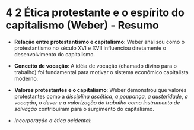 # 4 2 Ética protestante e o espírito do capitalismo (Weber) - Resumo

- **Relação entre protestantismo e capitalismo**: Weber analisou como o protestantismo no século XVI e XVII influenciou diretamente o desenvolvimento do capitalismo.

- **Conceito de vocação**: A idéia de vocação (chamado divino para o trabalho) foi fundamental para motivar o sistema econômico capitalista moderno.
  
- **Valores protestantes e o capitalismo**: Weber demonstrou que valores protestantes como a *disciplina ascética*, *a poupança*, *a austeridade*, *a vocação*, *o dever e a valorização do trabalho como instrumento de salvação* contribuíram para o surgimento do capitalismo.

- *Incorporação a ética ocidental*: